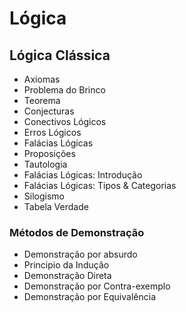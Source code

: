# Lógica 

## Lógica Clássica

- Axiomas
- Problema do Brinco
- Teorema
- Conjecturas
- Conectivos Lógicos
- Erros Lógicos
- Falácias Lógicas
- Proposições
- Tautologia
- Falácias Lógicas: Introdução
- Falácias Lógicas: Tipos & Categorias
- Silogismo
- Tabela Verdade

### Métodos de Demonstração

- Demonstração por absurdo
- Principio da Indução
- Demonstração Direta
- Demonstração por Contra-exemplo
- Demonstração por Equivalência
